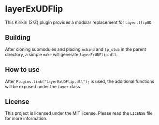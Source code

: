# layerExUDFlip

This Kirikiri (2/Z) plugin provides a modular replacement for `Layer.flipUD`.

## Building

After cloning submodules and placing `ncbind` and `tp_stub` in the parent directory, a simple `make` will generate `layerExUDFlip.dll`.

## How to use

After `Plugins.link("layerExUDFlip.dll");` is used, the additional functions will be exposed under the `Layer` class.

## License

This project is licensed under the MIT license. Please read the `LICENSE` file for more information.  
